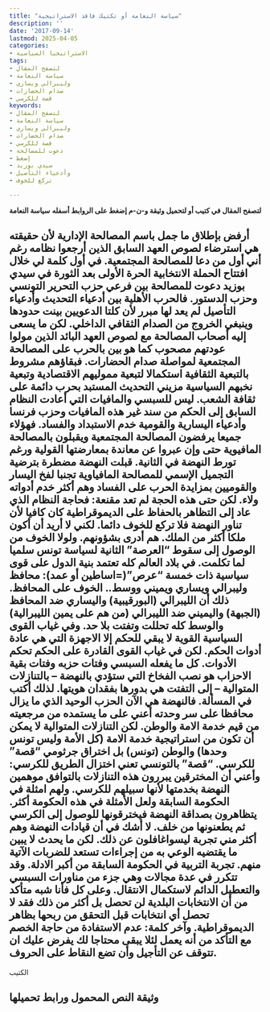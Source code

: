 ```yaml
---
title: "سياسة النعامة أو تكتيك فاقد الاستراتيجية"
description: ''
date: '2017-09-14'
lastmod: 2025-04-05
categories:
- الاستراتيجيا السياسية
tags:
- لتصفح المقال
- سياسة النعامة
- وليبرالي ويساري
- صدام الحضارات
- قصة للكرسي
keywords:
- لتصفح المقال
- سياسة النعامة
- وليبرالي ويساري
- صدام الحضارات
- قصة للكرسي
- دعوت للمصالحة
- إضغط
- سيدي بوزيد
- وأدعياء التأصيل
- تركع للخوف

---
```

**لتصفح المقال في كتيب أو لتحميل وثيقة و-ن-م إضغط على الروابط أسفله** **سياسة النعامة**

## **أرفض بإطلاق ما جمل باسم المصالحة الإدارية لأن حقيقته هي استرضاء لصوص العهد السابق الذين أرجعوا نظامه رغم أني أول من دعا للمصالحة المجتمعية. في أول كلمة لي خلال افتتاح الحملة الانتخابية الحرة الأولى بعد الثورة في سيدي بوزيد دعوت للمصالحة بين فرعي حزب التحرير التونسي وحزب الدستور. فالحرب الأهلية بين أدعياء التحديث وأدعياء التأصيل لم يعد لها مبرر لأن كلتا الدعويين بينت حدودها وينبغي الخروج من الصدام الثقافي الداخلي. لكن ما يسعى إليه أصحاب المصالحة مع لصوص العهد البائد الذين مولوا عودتهم مصحوب كما هو بين بالحرب على المصالحة المجتمعية لمواصلة صدام الحضارات. فبقاؤهم مشروط بالتبعية الثقافية استكمالا لتبعية مموليهم الاقتصادية وتبعية نخبهم السياسية مزيني التحديث المستبد بحرب دائمة على ثقافة الشعب. ليس للسبسي والمافيات التي أعادت النظام السابق إلى الحكم من سند غير هذه المافيات وحزب فرنسا وأدعياء اليسارية والقومية خدم الاستبداد والفساد. فهؤلاء جميعا يرفضون المصالحة المجتمعية ويقبلون بالمصالحة المافيوية حتى وإن عبروا عن معاندة بمعارضتها القولية ورغم تورط النهضة في الثانية. قبلت النهضة مضطرة بترضية التجميل الإسمي للمصالحة المافياوية تجنبا لفخ اليسار والقوميين بمزايدة الحرب على الفساد وهم أكثر خدم أدواته ولاء. لكن حتى هذه الحجة لم تعد مقنعة: فحاجة النظام الذي عاد إلى التظاهر بالحفاظ على الديموقراطية كان كافيا لأن تناور النهضة فلا تركع للخوف دائما. لكني لا أريد أن أكون ملكا أكثر من الملك. هم أدرى بشؤونهم. ولولا الخوف من الوصول إلى سقوط “العرصة” الثانية لسياسة تونس سلميا لما تكلمت. في بلاد العالم كله تعتمد بنية الدول على قوى سياسية ذات خمسة “عرص”(=اساطين أو عمد): محافظ وليبرالي ويساري ويميني ووسط.. الخوف على المحافظ. ذلك أن الليبرالي (البورقيبية) واليساري ضد المحافظ (الجبهة) واليميني ضد الليبرالي (من هم على يمين الليبرالية) والوسط كله تحللت وتفتت بلا حد. وفي غياب القوى السياسية القوية لا يبقي للحكم إلا الاجهزة التي هي عادة أدوات الحكم. لكن في غياب القوى القادرة على الحكم تحكم الأدوات. كل ما يفعله السبسي وفتات حزبه وفتات بقية الاحزاب هو نصب الفخاخ التي ستؤدي بالنهضة – بالتنازلات المتوالية – إلى التفتت هي بدورها بفقدان هويتها. لذلك أكتب في المسألة. فالنهضة هي الآن الحزب الوحيد الذي ما يزال محافظا على سر وحدته أعني على ما يستمده من مرجعيته من قيم خدمة الامة والوطن. لكن التنازلات المتوالية لا يمكن أن تكون من استراتيجية خدمة الامة (كل الأمة وليس تونس وحدها) والوطن (تونس) بل اختراق جرثومي “قصة” للكرسي. “قصة” بالتونسي تعني اختزال الطريق للكرسي: وأعني أن المخترقين يبررون هذه التنازلات بالتوافق موهمين النهضة بخدمتها لأنها سبيلهم للكرسي. ولهم امثلة في الحكومة السابقة ولعل الأمثلة في هذه الحكومة أكثر. يتظاهرون بصداقة النهضة فيخترقونها للوصول إلى الكرسي ثم يطعنونها من خلف. لا أشك في أن قيادات النهضة وهم أكثر مني تجربة ليسواغافلون عن ذلك. لكن ما يحدث لا يبين ما يقتضيه الوعي به من إجراءات تستعد للضربات الآتية منهم. تجربة التربية في الحكومة السابقة من أكبر الادلة. وقد تتكرر في عدة مجالات وهي جزء من مناورات السبسي والتعطيل الدائم لاستكمال الانتقال. وعلى كل فأنا شبه متأكد من أن الانتخابات البلدية لن تحصل بل أكثر من ذلك فقد لا تحصل أي انتخابات قبل التحقق من ربحها بظاهر الديموقراطية. وآخر كلمة: عدم الاستفادة من حاجة الخصم مع التأكد من أنه يعمل لئلا يبقى محتاجا لك يفرض عليك ان تتوقف عن التأجيل وأن تضع النقاط على الحروف.**

الكتيب

## وثيقة النص المحمول ورابط تحميلها

###
